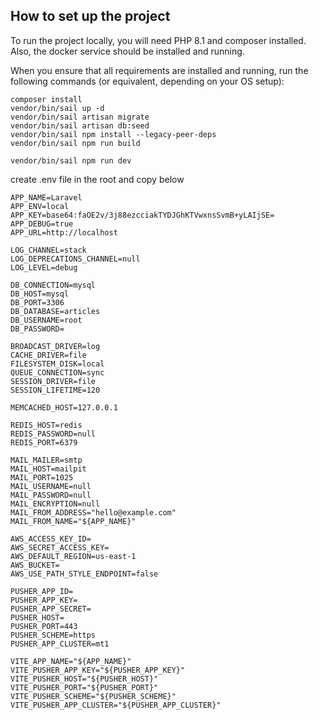## How to set up the project

To run the project locally, you will need PHP 8.1 and composer installed.
Also, the docker service should be installed and running.

When you ensure that all requirements are installed and running,
run the following commands (or equivalent, depending on your OS setup):

```
composer install
vendor/bin/sail up -d
vendor/bin/sail artisan migrate
vendor/bin/sail artisan db:seed
vendor/bin/sail npm install --legacy-peer-deps
vendor/bin/sail npm run build

vendor/bin/sail npm run dev
```

create .env file in the root and copy below
```
APP_NAME=Laravel
APP_ENV=local
APP_KEY=base64:faOE2v/3j88ezcciakTYDJGhKTVwxnsSvmB+yLAIjSE=
APP_DEBUG=true
APP_URL=http://localhost

LOG_CHANNEL=stack
LOG_DEPRECATIONS_CHANNEL=null
LOG_LEVEL=debug

DB_CONNECTION=mysql
DB_HOST=mysql
DB_PORT=3306
DB_DATABASE=articles
DB_USERNAME=root
DB_PASSWORD=

BROADCAST_DRIVER=log
CACHE_DRIVER=file
FILESYSTEM_DISK=local
QUEUE_CONNECTION=sync
SESSION_DRIVER=file
SESSION_LIFETIME=120

MEMCACHED_HOST=127.0.0.1

REDIS_HOST=redis
REDIS_PASSWORD=null
REDIS_PORT=6379

MAIL_MAILER=smtp
MAIL_HOST=mailpit
MAIL_PORT=1025
MAIL_USERNAME=null
MAIL_PASSWORD=null
MAIL_ENCRYPTION=null
MAIL_FROM_ADDRESS="hello@example.com"
MAIL_FROM_NAME="${APP_NAME}"

AWS_ACCESS_KEY_ID=
AWS_SECRET_ACCESS_KEY=
AWS_DEFAULT_REGION=us-east-1
AWS_BUCKET=
AWS_USE_PATH_STYLE_ENDPOINT=false

PUSHER_APP_ID=
PUSHER_APP_KEY=
PUSHER_APP_SECRET=
PUSHER_HOST=
PUSHER_PORT=443
PUSHER_SCHEME=https
PUSHER_APP_CLUSTER=mt1

VITE_APP_NAME="${APP_NAME}"
VITE_PUSHER_APP_KEY="${PUSHER_APP_KEY}"
VITE_PUSHER_HOST="${PUSHER_HOST}"
VITE_PUSHER_PORT="${PUSHER_PORT}"
VITE_PUSHER_SCHEME="${PUSHER_SCHEME}"
VITE_PUSHER_APP_CLUSTER="${PUSHER_APP_CLUSTER}"

```



